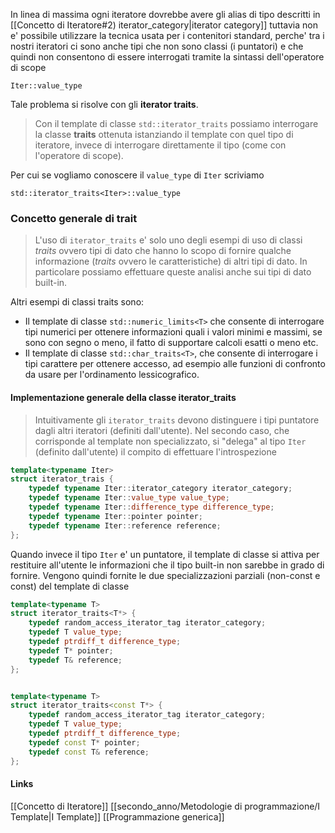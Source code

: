 In linea di massima ogni iteratore dovrebbe avere gli alias di tipo descritti in [[Concetto di Iteratore#2) iterator_category|iterator category]] tuttavia non e' possibile utilizzare la tecnica usata per i contenitori standard, perche' tra i nostri iteratori ci sono anche tipi che non sono classi (i puntatori) e che quindi non consentono di essere interrogati tramite la sintassi dell'operatore di scope

`Iter::value_type`

Tale problema si risolve con gli **iterator traits**.

>Con il template di classe `std::iterator_traits` possiamo interrogare la classe **traits** ottenuta istanziando il template con quel tipo di iteratore, invece di interrogare direttamente il tipo (come con l'operatore di scope).

Per cui se vogliamo conoscere il `value_type` di `Iter` scriviamo

`std::iterator_traits<Iter>::value_type`


### Concetto generale di trait
>L'uso di `iterator_traits` e' solo uno degli esempi di uso di classi *traits* ovvero tipi di dato che hanno lo scopo di fornire qualche informazione (*traits* ovvero le caratteristiche) di altri tipi di dato. In particolare possiamo effettuare queste analisi anche sui tipi di dato built-in.

Altri esempi di classi traits sono:
- Il template di classe `std::numeric_limits<T>` che consente di interrogare tipi numerici per ottenere informazioni quali i valori minimi e massimi, se sono con segno o meno, il fatto di supportare calcoli esatti o meno etc.
- Il template di classe `std::char_traits<T>`, che consente di interrogare i tipi carattere per ottenere accesso, ad esempio alle funzioni di confronto da usare per l'ordinamento lessicografico.

#### Implementazione generale della classe iterator_traits
>Intuitivamente gli `iterator_traits` devono distinguere i tipi puntatore dagli altri iteratori (definiti dall'utente). Nel secondo caso, che corrisponde al template non specializzato, si "delega" al tipo `Iter` (definito dall'utente) il compito di effettuare l'introspezione

```cpp
template<typename Iter>
struct iterator_trais {
	typedef typename Iter::iterator_category iterator_category;
	typedef typename Iter::value_type value_type;
	typedef typename Iter::difference_type difference_type;
	typedef typename Iter::pointer pointer;
	typedef typename Iter::reference reference;
};
```

Quando invece il tipo `Iter` e' un puntatore, il template di classe si attiva per restituire all'utente le informazioni che il tipo built-in non sarebbe in grado di fornire.
Vengono quindi fornite le due specializzazioni parziali (non-const e const) del template di classe

```cpp
template<typename T>
struct iterator_traits<T*> {
	typedef random_access_iterator_tag iterator_category;
	typedef T value_type;
	typedef ptrdiff_t difference_type;
	typedef T* pointer;
	typedef T& reference;
};


template<typename T>
struct iterator_traits<const T*> {
	typedef random_access_iterator_tag iterator_category;
	typedef T value_type;
	typedef ptrdiff_t difference_type;
	typedef const T* pointer;
	typedef const T& reference;
};


```


#### Links
[[Concetto di Iteratore]]
[[secondo_anno/Metodologie di programmazione/I Template|I Template]]
[[Programmazione generica]]